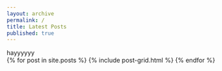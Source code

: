 ```yaml
---
layout: archive
permalink: /
title: Latest Posts
published: true
---
```


<div class="tiles">
<div>hayyyyyy</div>
{% for post in site.posts %}
	{% include post-grid.html %}
{% endfor %}
</div><!-- /.tiles -->
